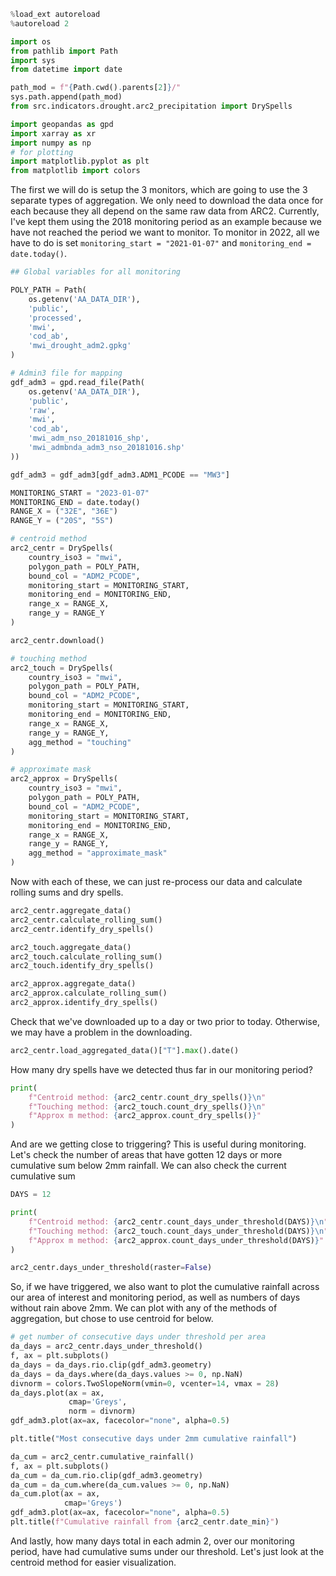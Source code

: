 ```python
%load_ext autoreload
%autoreload 2

import os
from pathlib import Path
import sys
from datetime import date

path_mod = f"{Path.cwd().parents[2]}/"
sys.path.append(path_mod)
from src.indicators.drought.arc2_precipitation import DrySpells

import geopandas as gpd
import xarray as xr
import numpy as np
# for plotting
import matplotlib.pyplot as plt
from matplotlib import colors
```

The first we will do is setup the 3 monitors, which are going to use the 3 separate types of aggregation. We only need to download the data once for each because they all depend on the same raw data from ARC2. Currently, I've kept them using the 2018 monitoring period as an example because we have not reached the period we want to monitor. To monitor in 2022, all we have to do is set `monitoring_start = "2021-01-07"` and `monitoring_end = date.today()`.

```python
## Global variables for all monitoring

POLY_PATH = Path(
    os.getenv('AA_DATA_DIR'),
    'public',
    'processed',
    'mwi',
    'cod_ab',
    'mwi_drought_adm2.gpkg'
)

# Admin3 file for mapping
gdf_adm3 = gpd.read_file(Path(
    os.getenv('AA_DATA_DIR'),
    'public',
    'raw',
    'mwi',
    'cod_ab',
    'mwi_adm_nso_20181016_shp',
    'mwi_admbnda_adm3_nso_20181016.shp'
))

gdf_adm3 = gdf_adm3[gdf_adm3.ADM1_PCODE == "MW3"]

MONITORING_START = "2023-01-07"
MONITORING_END = date.today()
RANGE_X = ("32E", "36E")
RANGE_Y = ("20S", "5S")

# centroid method
arc2_centr = DrySpells(
    country_iso3 = "mwi",
    polygon_path = POLY_PATH,
    bound_col = "ADM2_PCODE",
    monitoring_start = MONITORING_START,
    monitoring_end = MONITORING_END,
    range_x = RANGE_X,
    range_y = RANGE_Y
)

arc2_centr.download()

# touching method
arc2_touch = DrySpells(
    country_iso3 = "mwi",
    polygon_path = POLY_PATH,
    bound_col = "ADM2_PCODE",
    monitoring_start = MONITORING_START,
    monitoring_end = MONITORING_END,
    range_x = RANGE_X,
    range_y = RANGE_Y,
    agg_method = "touching"
)

# approximate mask
arc2_approx = DrySpells(
    country_iso3 = "mwi",
    polygon_path = POLY_PATH,
    bound_col = "ADM2_PCODE",
    monitoring_start = MONITORING_START,
    monitoring_end = MONITORING_END,
    range_x = RANGE_X,
    range_y = RANGE_Y,
    agg_method = "approximate_mask"
)
```

Now with each of these, we can just re-process our data and calculate rolling sums and dry spells.

```python
arc2_centr.aggregate_data()
arc2_centr.calculate_rolling_sum()
arc2_centr.identify_dry_spells()

arc2_touch.aggregate_data()
arc2_touch.calculate_rolling_sum()
arc2_touch.identify_dry_spells()

arc2_approx.aggregate_data()
arc2_approx.calculate_rolling_sum()
arc2_approx.identify_dry_spells()
```

Check that we've downloaded up to a day or two prior to today. Otherwise, we may have a problem in the downloading.

```python
arc2_centr.load_aggregated_data()["T"].max().date()
```

How many dry spells have we detected thus far in our monitoring period?

```python
print(
    f"Centroid method: {arc2_centr.count_dry_spells()}\n"
    f"Touching method: {arc2_touch.count_dry_spells()}\n"
    f"Approx m method: {arc2_approx.count_dry_spells()}"
)
```

And are we getting close to triggering? This is useful during monitoring. Let's check the number of areas that have gotten 12 days or more cumulative sum below 2mm rainfall. We can also check the current cumulative sum

```python
DAYS = 12

print(
    f"Centroid method: {arc2_centr.count_days_under_threshold(DAYS)}\n"
    f"Touching method: {arc2_touch.count_days_under_threshold(DAYS)}\n"
    f"Approx m method: {arc2_approx.count_days_under_threshold(DAYS)}"
)
```

```python
arc2_centr.days_under_threshold(raster=False)
```

So, if we have triggered, we also want to plot the cumulative rainfall across our area of interest and monitoring period, as well as numbers of days without rain above 2mm. We can plot with any of the methods of aggregation, but chose to use centroid for below.

```python
# get number of consecutive days under threshold per area
da_days = arc2_centr.days_under_threshold()
f, ax = plt.subplots()
da_days = da_days.rio.clip(gdf_adm3.geometry)
da_days = da_days.where(da_days.values >= 0, np.NaN)
divnorm = colors.TwoSlopeNorm(vmin=0, vcenter=14, vmax = 28)
da_days.plot(ax = ax,
             cmap='Greys',
             norm = divnorm)
gdf_adm3.plot(ax=ax, facecolor="none", alpha=0.5)

plt.title("Most consecutive days under 2mm cumulative rainfall")
```

```python
da_cum = arc2_centr.cumulative_rainfall()
f, ax = plt.subplots()
da_cum = da_cum.rio.clip(gdf_adm3.geometry)
da_cum = da_cum.where(da_cum.values >= 0, np.NaN)
da_cum.plot(ax = ax,
            cmap='Greys')
gdf_adm3.plot(ax=ax, facecolor="none", alpha=0.5)
plt.title(f"Cumulative rainfall from {arc2_centr.date_min}")
```

And lastly, how many days total in each admin 2, over our monitoring period, have had cumulative sums under our threshold. Let's just look at the centroid method for easier visualization.

